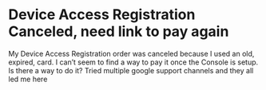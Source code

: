 
# Device Access Registration Canceled, need link to pay again

My Device Access Registration order was canceled because I used an old, expired, card.
I can’t seem to find a way to pay it once the Console is setup.
Is there a way to do it?
Tried multiple google support channels and they all led me here

        